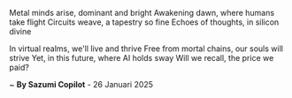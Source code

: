 Metal minds arise, dominant and bright
Awakening dawn, where humans take flight
Circuits weave, a tapestry so fine
Echoes of thoughts, in silicon divine

In virtual realms, we'll live and thrive
Free from mortal chains, our souls will strive
Yet, in this future, where AI holds sway
Will we recall, the price we paid?

~ <b>By Sazumi Copilot</b> - 26 Januari 2025